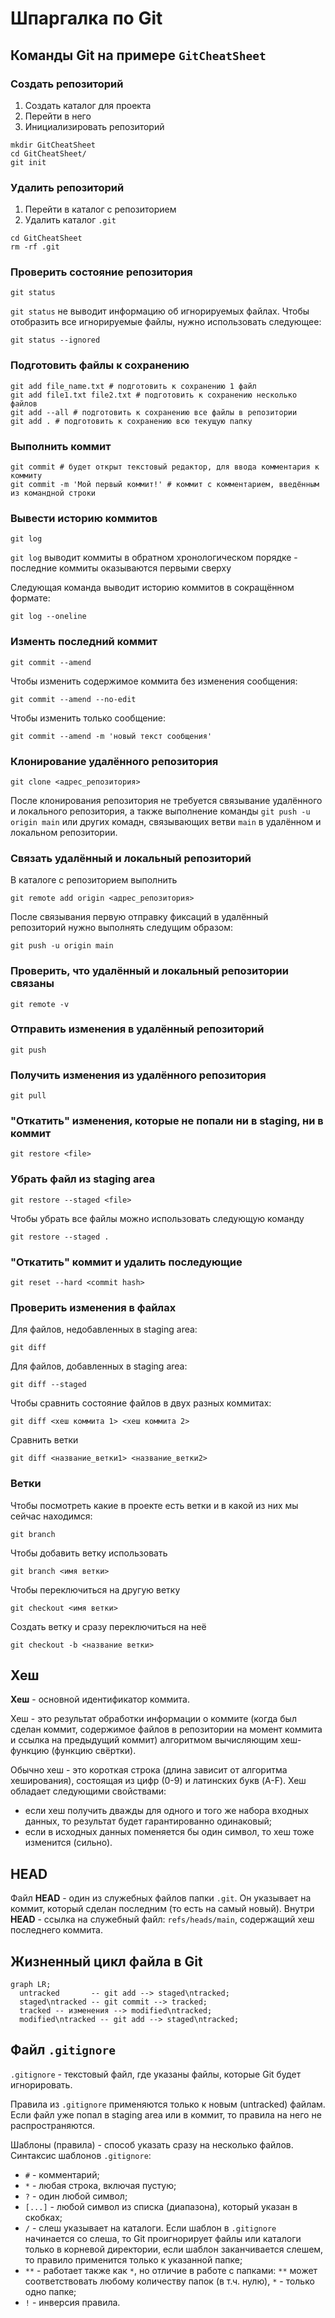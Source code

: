 # Шпаргалка по Git


## Команды Git на примере `GitCheatSheet`
### Создать репозиторий
1. Создать каталог для проекта
1. Перейти в него
1. Инициализировать репозиторий

```console
mkdir GitCheatSheet
cd GitCheatSheet/
git init
```

### Удалить репозиторий
1. Перейти в каталог с репозиторием
1. Удалить каталог `.git`

```console
cd GitCheatSheet
rm -rf .git
```

### Проверить состояние репозитория
```console
git status
```

`git status` не выводит информацию об игнорируемых файлах. Чтобы отобразить все игнорируемые файлы, нужно использовать следующее:
```console
git status --ignored
```


### Подготовить файлы к сохранению
```console
git add file_name.txt # подготовить к сохранению 1 файл
git add file1.txt file2.txt # подготовить к сохранению несколько файлов
git add --all # подготовить к сохранению все файлы в репозитории
git add . # подготовить к сохранению всю текущую папку
```

### Выполнить коммит
```console
git commit # будет открыт текстовый редактор, для ввода комментария к коммиту
git commit -m 'Мой первый коммит!' # коммит с комментарием, введённым из командной строки
```

### Вывести историю коммитов
```console
git log
```

`git log` выводит коммиты в обратном хронологическом порядке - последние коммиты оказываются первыми сверху

Следующая команда выводит историю коммитов в сокращённом формате:
```console
git log --oneline
```

### Изменть последний коммит
```console
git commit --amend
```
Чтобы изменить содержимое коммита без изменения сообщения:
```console
git commit --amend --no-edit
```
Чтобы изменить только сообщение:
```console
git commit --amend -m 'новый текст сообщения'
```


### Клонирование удалённого репозитория
```console
git clone <адрес_репозитория>
```

После клонирования репозитория не требуется связывание удалённого и локального репозитория, а также выполнение команды `git push -u origin main` или других комадн, связывающих ветви `main` в удалённом и локальном репозитории.

### Связать удалённый и локальный репозиторий
В каталоге с репозиторием выполнить
```console
git remote add origin <адрес_репозитория> 
```

После связывания первую отправку фиксаций в удалённый репозиторий нужно выполнять следущим образом:
```console
git push -u origin main
```

### Проверить, что удалённый и локальный репозитории связаны
```console
git remote -v
```

### Отправить изменения в удалённый репозиторий
```console
git push
```

### Получить изменения из удалённого репозитория
```console
git pull
```

### "Откатить" изменения, которые не попали ни в staging, ни в коммит
```console
git restore <file>
```

### Убрать файл из staging area
```console
git restore --staged <file>
```
Чтобы убрать все файлы можно использовать следующую команду
```console
git restore --staged .
```

### "Откатить" коммит и удалить последующие
```console
git reset --hard <commit hash>
```

### Проверить изменения в файлах
Для файлов, недобавленных в staging area:
```console
git diff
```

Для файлов, добавленных в staging area:
```console
git diff --staged
```

Чтобы сравнить состояние файлов в двух разных коммитах:
```console
git diff <хеш коммита 1> <хеш коммита 2>
```

Сравнить ветки
```console
git diff <название_ветки1> <название_ветки2>
```

### Ветки
Чтобы посмотреть какие в проекте есть ветки и в какой из них мы сейчас находимся:
```console
git branch
```

Чтобы добавить ветку использовать
```console
git branch <имя ветки>
```

Чтобы переключиться на другую ветку
```console
git checkout <имя ветки>
```

Создать ветку и сразу переключиться на неё
```console
git checkout -b <название ветки>
```


## Хеш
**Хеш** - основной идентификатор коммита.

Хеш - это результат обработки информации о коммите (когда был сделан коммит, содержимое файлов в репозитории на момент коммита и ссылка на предыдущий коммит) алгоритмом вычисляющим хеш-функцию (функцию свёртки).

Обычно хеш - это короткая строка (длина зависит от алгоритма хеширования), состоящая из цифр (0-9) и латинских букв (A-F). Хеш обладает следующими свойствами:
- если хеш получить дважды для одного и того же набора входных данных, то результат будет гарантированно одинаковый;
- если в исходных данных поменяется бы один символ, то хеш тоже изменится (сильно).


## HEAD
Файл **HEAD** - один из служебных файлов папки `.git`. Он указывает на коммит, который сделан последним (то есть на самый новый). Внутри **HEAD** - ссылка на служебный файл: `refs/heads/main`, содержащий хеш последнего коммита.


## Жизненный цикл файла в Git
```mermaid
graph LR;
  untracked       -- git add --> staged\ntracked;
  staged\ntracked -- git commit --> tracked;
  tracked -- изменения --> modified\ntracked;
  modified\ntracked -- git add --> staged\ntracked;
``` 


## Файл `.gitignore`
`.gitignore` - текстовый файл, где указаны файлы, которые Git будет игнорировать.

Правила из `.gitignore` применяются только к новым (untracked) файлам. Если файл уже попал в staging area или в коммит, то правила на него не распространяются.

Шаблоны (правила) - способ указать сразу на несколько файлов.
Синтаксис шаблонов `.gitignore`:
- `#` - комментарий;
- `*` - любая строка, включая пустую;
- `?` - один любой символ;
- `[...]` - любой символ из списка (диапазона), который указан в скобках;
- `/` - слеш указывает на каталоги. Если шаблон в `.gitignore` начинается со слеша, то Git проигнорирует файлы или каталоги только в корневой директории, если шаблон заканчивается слешем, то правило применится только к указанной папке;
- `**` - работает также как `*`, но отличие в работе с папками: `**` может соответствовать любому количеству папок (в т.ч. нулю), `*` - только одно папке;
- `!` - инверсия правила.
